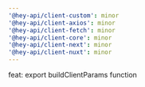 ```yaml
---
'@hey-api/client-custom': minor
'@hey-api/client-axios': minor
'@hey-api/client-fetch': minor
'@hey-api/client-core': minor
'@hey-api/client-next': minor
'@hey-api/client-nuxt': minor
---
```


feat: export buildClientParams function
